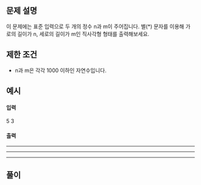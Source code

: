 ## 문제 설명
이 문제에는 표준 입력으로 두 개의 정수 n과 m이 주어집니다.
별(*) 문자를 이용해 가로의 길이가 n, 세로의 길이가 m인 직사각형 형태를 출력해보세요.

## 제한 조건
* n과 m은 각각 1000 이하인 자연수입니다.

## 예시
#### 입력
 5 3
#### 출력
 *****
 *****
 *****
 
## 풀이
